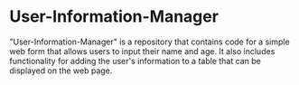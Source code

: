 # User-Information-Manager
"User-Information-Manager" is a repository that contains code for a simple web form that allows users to input their name and age. It also includes functionality for adding the user's information to a table that can be displayed on the web page.
